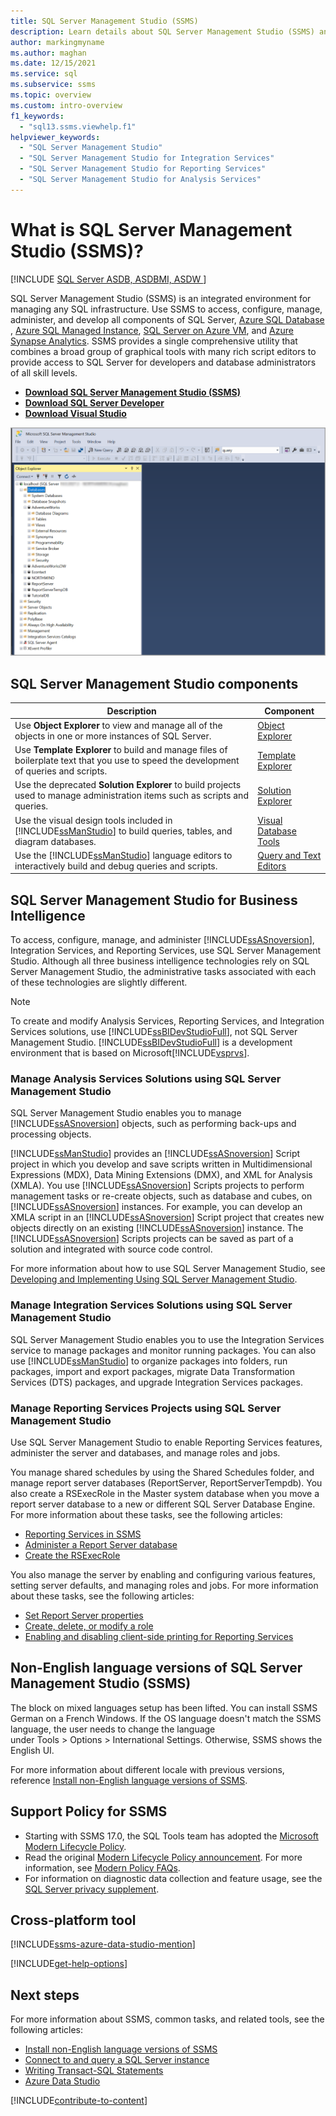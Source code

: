 ```yaml
---
title: SQL Server Management Studio (SSMS)
description: Learn details about SQL Server Management Studio (SSMS) and what SMMS can do, including how to manage Analysis Services Solutions.
author: markingmyname
ms.author: maghan
ms.date: 12/15/2021
ms.service: sql
ms.subservice: ssms
ms.topic: overview
ms.custom: intro-overview
f1_keywords:
  - "sql13.ssms.viewhelp.f1"
helpviewer_keywords:
  - "SQL Server Management Studio"
  - "SQL Server Management Studio for Integration Services"
  - "SQL Server Management Studio for Reporting Services"
  - "SQL Server Management Studio for Analysis Services"
---
```


# What is SQL Server Management Studio (SSMS)?

[!INCLUDE [SQL Server ASDB, ASDBMI, ASDW ](../includes/applies-to-version/sql-asdb-asdbmi-asa.md)]

SQL Server Management Studio (SSMS) is an integrated environment for managing any SQL infrastructure. Use SSMS to access, configure, manage, administer, and develop all components of SQL Server, [Azure SQL Database](/azure/azure-sql/database/sql-database-paas-overview) , [Azure SQL Managed Instance](/azure/azure-sql/managed-instance/sql-managed-instance-paas-overview), [SQL Server on Azure VM](/azure/azure-sql/virtual-machines/windows/sql-server-on-azure-vm-iaas-what-is-overview), and [Azure Synapse Analytics](/azure/synapse-analytics/sql-data-warehouse/sql-data-warehouse-overview-what-is/). SSMS provides a single comprehensive utility that combines a broad group of graphical tools with many rich script editors to provide access to SQL Server for developers and database administrators of all skill levels.

- [**Download SQL Server Management Studio (SSMS)**](download-sql-server-management-studio-ssms.md)
- [**Download SQL Server Developer**](https://my.visualstudio.com/Downloads?q=SQL%20Server%20Developer)
- [**Download Visual Studio**](https://www.visualstudio.com/downloads/)

![Screenshot of the SQL Server Management Studio.](media/sql-server-management-studio-ssms/ssms.png)

## SQL Server Management Studio components  
  
|Description|Component|  
|---------------|---------|  
|Use **Object Explorer** to view and manage all of the objects in one or more instances of SQL Server.|[Object Explorer](../ssms/object/object-explorer.md)|  
|Use **Template Explorer** to build and manage files of boilerplate text that you use to speed the development of queries and scripts.|[Template Explorer](../ssms/template/template-explorer.md)|  
|Use the deprecated **Solution Explorer** to build projects used to manage administration items such as scripts and queries.|[Solution Explorer](../ssms/solution/solution-explorer.md)|  
|Use the visual design tools included in [!INCLUDE[ssManStudio](../includes/ssmanstudio-md.md)] to build queries, tables, and diagram databases.|[Visual Database Tools](../ssms/visual-db-tools/visual-database-tools.md)|  
|Use the [!INCLUDE[ssManStudio](../includes/ssmanstudio-md.md)] language editors to interactively build and debug queries and scripts.|[Query and Text Editors](./f1-help/database-engine-query-editor-sql-server-management-studio.md)

## SQL Server Management Studio for Business Intelligence

To access, configure, manage, and administer [!INCLUDE[ssASnoversion](../includes/ssasnoversion-md.md)], Integration Services, and Reporting Services, use SQL Server Management Studio. Although all three business intelligence technologies rely on SQL Server Management Studio, the administrative tasks associated with each of these technologies are slightly different.

> [!NOTE]
> To create and modify Analysis Services, Reporting Services, and Integration Services solutions, use [!INCLUDE[ssBIDevStudioFull](../includes/ssbidevstudiofull-md.md)], not SQL Server Management Studio. [!INCLUDE[ssBIDevStudioFull](../includes/ssbidevstudiofull-md.md)] is a development environment that is based on Microsoft[!INCLUDE[vsprvs](../includes/vsprvs-md.md)].

### Manage Analysis Services Solutions using SQL Server Management Studio

SQL Server Management Studio enables you to manage [!INCLUDE[ssASnoversion](../includes/ssasnoversion-md.md)] objects, such as performing back-ups and processing objects.

[!INCLUDE[ssManStudio](../includes/ssmanstudio-md.md)] provides an [!INCLUDE[ssASnoversion](../includes/ssasnoversion-md.md)] Script project in which you develop and save scripts written in Multidimensional Expressions (MDX), Data Mining Extensions (DMX), and XML for Analysis (XMLA). You use [!INCLUDE[ssASnoversion](../includes/ssasnoversion-md.md)] Scripts projects to perform management tasks or re-create objects, such as database and cubes, on [!INCLUDE[ssASnoversion](../includes/ssasnoversion-md.md)] instances. For example, you can develop an XMLA script in an [!INCLUDE[ssASnoversion](../includes/ssasnoversion-md.md)] Script project that creates new objects directly on an existing [!INCLUDE[ssASnoversion](../includes/ssasnoversion-md.md)] instance. The [!INCLUDE[ssASnoversion](../includes/ssasnoversion-md.md)] Scripts projects can be saved as part of a solution and integrated with source code control.
  
For more information about how to use SQL Server Management Studio, see [Developing and Implementing Using SQL Server Management Studio](/analysis-services/instances/analysis-services-scripts-project-in-sql-server-management-studio).
  
### Manage Integration Services Solutions using SQL Server Management Studio

SQL Server Management Studio enables you to use the Integration Services service to manage packages and monitor running packages. You can also use [!INCLUDE[ssManStudio](../includes/ssmanstudio-md.md)] to organize packages into folders, run packages, import and export packages, migrate Data Transformation Services (DTS) packages, and upgrade Integration Services packages.

### Manage Reporting Services Projects using SQL Server Management Studio

Use SQL Server Management Studio to enable Reporting Services features, administer the server and databases, and manage roles and jobs.

You manage shared schedules by using the Shared Schedules folder, and manage report server databases (ReportServer, ReportServerTempdb). You also create a RSExecRole in the Master system database when you move a report server database to a new or different SQL Server Database Engine. For more information about these tasks, see the following articles:  

- [Reporting Services in SSMS](../reporting-services/tools/reporting-services-in-sql-server-management-studio-ssrs.md)
- [Administer a Report Server database](../reporting-services/report-server/administer-a-report-server-database-ssrs-native-mode.md)
- [Create the RSExecRole](../reporting-services/security/create-the-rsexecrole.md)

You also manage the server by enabling and configuring various features, setting server defaults, and managing roles and jobs. For more information about these tasks, see the following articles:

- [Set Report Server properties](../reporting-services/tools/set-report-server-properties-management-studio.md)
- [Create, delete, or modify a role](../reporting-services/security/role-definitions-create-delete-or-modify.md)
- [Enabling and disabling client-side printing for Reporting Services](../reporting-services/report-server/enable-and-disable-client-side-printing-for-reporting-services.md)

## Non-English language versions of SQL Server Management Studio (SSMS)

The block on mixed languages setup has been lifted. You can install SSMS German on a French Windows. If the OS language doesn't match the SSMS language, the user needs to change the language under Tools > Options > International Settings. Otherwise, SSMS shows the English UI.

For more information about different locale with previous versions, reference [Install non-English language versions of SSMS](install-other-languages.md).

## Support Policy for SSMS

- Starting with SSMS 17.0, the SQL Tools team has adopted the [Microsoft Modern Lifecycle Policy](https://support.microsoft.com/help/30881/modern-lifecycle-policy).
- Read the original [Modern Lifecycle Policy announcement](https://support.microsoft.com/help/447912/announcing-microsoft-modern-lifecycle-policy). For more information, see [Modern Policy FAQs](https://support.microsoft.com/help/30882/modern-lifecycle-policy-faq).
- For information on diagnostic data collection and feature usage, see the [SQL Server privacy supplement](../sql-server/sql-server-privacy.md).

## Cross-platform tool

[!INCLUDE[ssms-azure-data-studio-mention](../includes/ssms-azure-data-studio-mention.md)]

[!INCLUDE[get-help-options](../includes/paragraph-content/get-help-options.md)]

## Next steps

For more information about SSMS, common tasks, and related tools, see the following articles:

- [Install non-English language versions of SSMS](install-other-languages.md)
- [Connect to and query a SQL Server instance](./quickstarts/ssms-connect-query-sql-server.md)
- [Writing Transact-SQL Statements](../t-sql/tutorial-writing-transact-sql-statements.md)
- [Azure Data Studio](../azure-data-studio/what-is-azure-data-studio.md)

[!INCLUDE[contribute-to-content](../includes/paragraph-content/contribute-to-content.md)]
